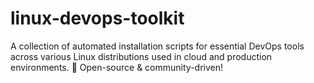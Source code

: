 # linux-devops-toolkit
A collection of automated installation scripts for essential DevOps tools across various Linux distributions used in cloud and production environments. 🚀 Open-source &amp; community-driven!
